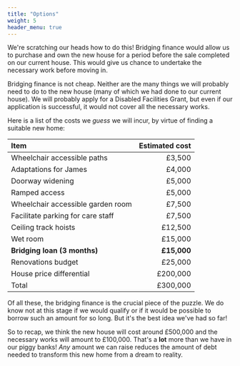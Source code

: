 ```yaml
---
title: "Options"
weight: 5
header_menu: true
---
```


We're scratching our heads how to do this! Bridging finance would allow us to
purchase and own the new house for a period before the sale completed on our
current house. This would give us chance to undertake the necessary work before
moving in.

Bridging finance is not cheap. Neither are the many things we will probably
need to do to the new house (many of which we had done to our current house).
We will probably apply for a Disabled Facilities Grant, but even if our
application is successful, it would not cover all the necessary works.

Here is a list of the costs we *guess* we will incur, by virtue of finding a
suitable new home:

| Item | Estimated cost |
| :- | -: |
| Wheelchair accessible paths | £3,500 |
| Adaptations for James | £4,000 |
| Doorway widening | £5,000 |
| Ramped access | £5,000 |
| Wheelchair accessible garden room | £7,500 |
| Facilitate parking for care staff | £7,500 |
| Ceiling track hoists | £12,500 |
| Wet room | £15,000 |
| **Bridging loan (3 months)** | **£15,000** |
| Renovations budget | £25,000 |
| House price differential | £200,000 |
| Total | £300,000 |

Of all these, the bridging finance is the crucial piece of the puzzle. We do
know not at this stage if we would qualify or if it would be possible to borrow
such an amount for so long. But it's the best idea we've had so far!

So to recap, we think the new house will cost around £500,000 and the necessary
works will amount to £100,000. That's a **lot** more than we have in our piggy
banks! *Any* amount we can raise reduces the amount of debt needed to transform
this new home from a dream to reality.